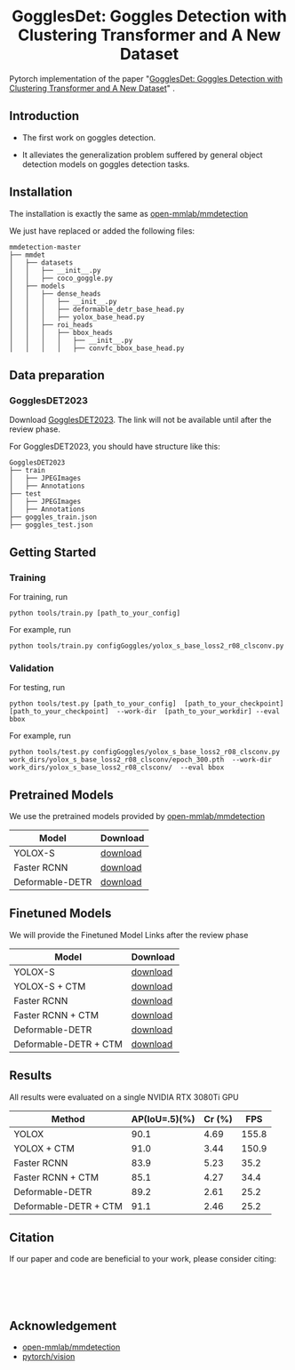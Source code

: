 <div align="center">

# GogglesDet: Goggles Detection with Clustering Transformer and A New Dataset

</div>


Pytorch implementation of the paper "[GogglesDet: Goggles Detection with Clustering Transformer and A New Dataset]()" .

## Introduction
* The first work on goggles detection. 

* It alleviates the generalization problem suffered by general object detection models on goggles detection tasks.
## Installation
The installation is exactly the same as [open-mmlab/mmdetection](https://github.com/open-mmlab/mmdetection)

We just have replaced or added the following files:
```
mmdetection-master
├── mmdet
│   ├── datasets
│   │   ├── __init__.py
│   │   ├── coco_goggle.py
│   ├── models
│   │   ├── dense_heads
│   │   │   ├── __init__.py
│   │   │   ├── deformable_detr_base_head.py
│   │   │   ├── yolox_base_head.py
│   │   ├── roi_heads
│   │   │   ├── bbox_heads
│   │   │   │   ├── __init__.py
│   │   │   │   ├── convfc_bbox_base_head.py
```

## Data preparation

### GogglesDET2023

Download [GogglesDET2023](). The link will not be available until after the review phase.


For GogglesDET2023, you should have structure like this:
```
GogglesDET2023
├── train
│   ├── JPEGImages
│   ├── Annotations
├── test
│   ├── JPEGImages
│   ├── Annotations
├── goggles_train.json
├── goggles_test.json

```

## Getting Started

### Training
For training, run
```Shell
python tools/train.py [path_to_your_config] 
```

For example, run
```Shell
python tools/train.py configGoggles/yolox_s_base_loss2_r08_clsconv.py
```

### Validation
For testing, run
```Shell
python tools/test.py [path_to_your_config]  [path_to_your_checkpoint] [path_to_your_checkpoint]  --work-dir  [path_to_your_workdir] --eval bbox
```

For example, run
```Shell
python tools/test.py configGoggles/yolox_s_base_loss2_r08_clsconv.py work_dirs/yolox_s_base_loss2_r08_clsconv/epoch_300.pth  --work-dir work_dirs/yolox_s_base_loss2_r08_clsconv/  --eval bbox
```

## Pretrained Models
We use the pretrained models provided by [open-mmlab/mmdetection](https://github.com/open-mmlab/mmdetection)

| Model           | Download |
|-----------------|----------|
| YOLOX-S         |[download](https://download.openmmlab.com/mmdetection/v2.0/yolox/yolox_s_8x8_300e_coco/yolox_s_8x8_300e_coco_20211121_095711-4592a793.pth)       |
| Faster RCNN     |[download](https://download.openmmlab.com/mmdetection/v2.0/faster_rcnn/faster_rcnn_r50_fpn_2x_coco/faster_rcnn_r50_fpn_2x_coco_bbox_mAP-0.384_20200504_210434-a5d8aa15.pth)    |
| Deformable-DETR |[download](https://download.openmmlab.com/mmdetection/v2.0/deformable_detr/deformable_detr_r50_16x2_50e_coco/deformable_detr_r50_16x2_50e_coco_20210419_220030-a12b9512.pth)            |


## Finetuned Models
We will provide the Finetuned Model Links after the review phase

| Model                 | Download     |
|-----------------------|--------------|
| YOLOX-S               | [download]() |
| YOLOX-S + CTM         |[download]()              |
| Faster RCNN           |[download]()              |
| Faster RCNN + CTM     | [download]()             |
| Deformable-DETR       | [download]()             |
| Deformable-DETR + CTM | [download]()             |


## Results
 All results were evaluated on a single NVIDIA RTX 3080Ti GPU 

|   Method  | AP(IoU=.5)(\%) |   Cr (\%) | FPS   |
|-----|----------------|-----|-------|
|  YOLOX   | 90.1           | 4.69    | 155.8 |
|YOLOX + CTM      | 91.0           | 3.44    | 150.9 |
|Faster RCNN     | 83.9               |5.23     | 35.2  |
|Faster RCNN + CTM     | 85.1               |4.27     | 34.4  |
|Deformable-DETR     | 89.2               | 2.61    | 25.2  |
|Deformable-DETR + CTM     |  91.1              |2.46     | 25.2  |


## Citation

If our paper and code are beneficial to your work, please consider citing:
```





```

## Acknowledgement
<!--ts-->
* [open-mmlab/mmdetection](https://github.com/open-mmlab/mmdetection)
* [pytorch/vision](https://github.com/pytorch/vision)
<!--te-->